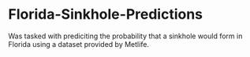 # Florida-Sinkhole-Predictions
Was tasked with prediciting the probability that a sinkhole would form in Florida using a dataset provided by Metlife.
